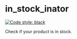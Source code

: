 # in_stock_inator

[![Code style: black](https://img.shields.io/badge/code%20style-black-000000.svg)](https://github.com/psf/black)

Check if your product is in stock. 
